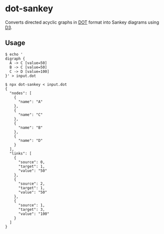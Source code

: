 dot-sankey
==========

Converts directed acyclic graphs in
[DOT](https://graphviz.gitlab.io/_pages/doc/info/lang.html) format into Sankey
diagrams using [D3](https://d3js.org/).

Usage
-----

```
$ echo '
digraph {
  A -> C [value=50]
  B -> C [value=50]
  C -> D [value=100]
}' > input.dot

$ npx dot-sankey < input.dot
{
  "nodes": [
    {
      "name": "A"
    },
    {
      "name": "C"
    },
    {
      "name": "B"
    },
    {
      "name": "D"
    }
  ],
  "links": [
    {
      "source": 0,
      "target": 1,
      "value": "50"
    },
    {
      "source": 2,
      "target": 1,
      "value": "50"
    },
    {
      "source": 1,
      "target": 3,
      "value": "100"
    }
  ]
}
```
